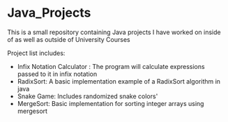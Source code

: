 # Java_Projects

This is a small repository containing Java projects I have worked on 
inside of as well as outside of University Courses

Project list includes:
 - Infix Notation Calculator : The program will calculate expressions passed to it in infix notation
 - RadixSort: A basic implementation example of a RadixSort algorithm in java
 - Snake Game: Includes randomized snake colors'
 - MergeSort: Basic implementation for sorting integer arrays using mergesort
